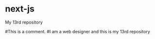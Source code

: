 # next-js
My 13rd repository

#This is a comment.
#I am a web designer and this is my 13rd repository
